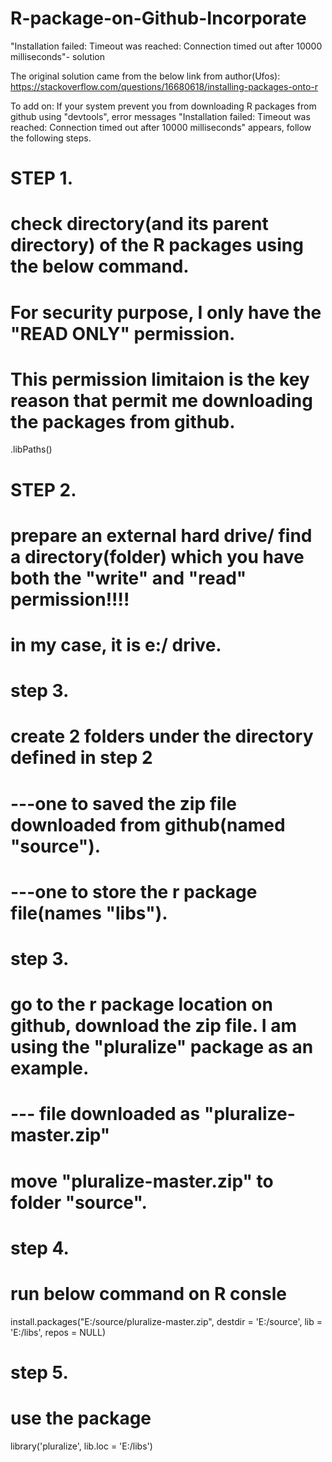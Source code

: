 # R-package-on-Github-Incorporate
"Installation failed: Timeout was reached: Connection timed out after 10000 milliseconds"- solution

The original solution came from the below link from author(Ufos):
https://stackoverflow.com/questions/16680618/installing-packages-onto-r


To add on:
If your system prevent you from downloading R packages from github using "devtools", error messages
"Installation failed: Timeout was reached: Connection timed out after 10000 milliseconds" appears, follow the following steps.

# STEP 1.
# check directory(and its parent directory) of the R packages using the below command. 
# For security purpose, I only have the "READ ONLY" permission.
# This permission limitaion is the key reason that permit me downloading the packages from github.
.libPaths()

# STEP 2.
# prepare an external hard drive/ find a directory(folder) which you have both the "write" and "read" permission!!!!
# in my case, it is e:/ drive.

# step 3.
# create 2 folders under the directory defined in step 2
#    ---one to saved the zip file downloaded from github(named "source").
#    ---one to store the r package file(names "libs").


# step 3.
# go to the r package location on github, download the zip file. I am using the "pluralize" package as an example. 
#     --- file downloaded as "pluralize-master.zip"
# move "pluralize-master.zip" to folder "source".

# step 4.
# run below command on R consle
install.packages("E:/source/pluralize-master.zip", destdir = 'E:/source', lib = 'E:/libs', repos = NULL)

# step 5.
# use the package
library('pluralize', lib.loc = 'E:/libs')


